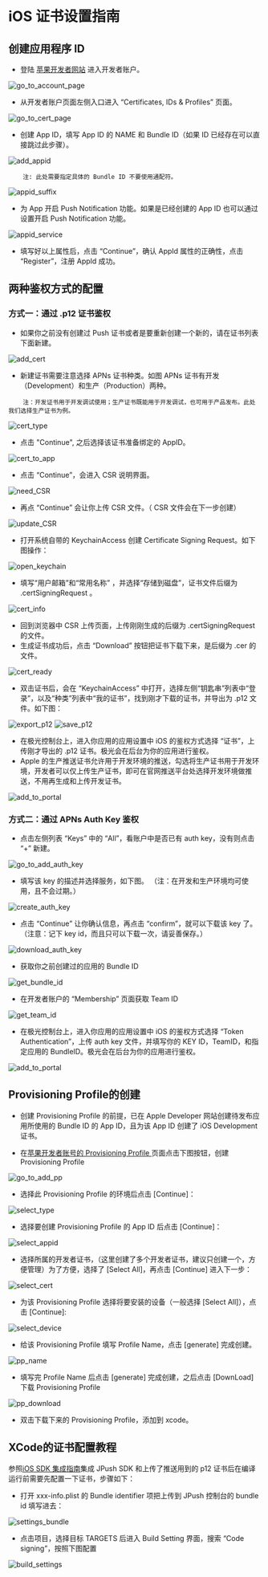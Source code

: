 # iOS 证书设置指南

## 创建应用程序 ID

+ 登陆 [苹果开发者网站](https://developer.apple.com/) 进入开发者账户。

![go_to_account_page](../image/ios_cert/appid_1_goToAccountPage.png)

+ 从开发者账户页面左侧入口进入 “Certificates, IDs & Profiles” 页面。

![go_to_cert_page](../image/ios_cert/appid_2_goToCertPage.png)

+ 创建 App ID，填写 App ID 的 NAME 和 Bundle ID（如果 ID 已经存在可以直接跳过此步骤）。

![add_appid](../image/ios_cert/appid_3_addAppid.png)

~~~
	注: 此处需要指定具体的 Bundle ID 不要使用通配符。
~~~
![appid_suffix](../image/ios_cert/appid_4_regAppid.png)

+ 为 App 开启 Push Notification 功能。如果是已经创建的 App ID 也可以通过设置开启 Push Notification 功能。

![appid_service](../image/ios_cert/appid_5_servicesPushNoti.png)

+ 填写好以上属性后，点击 “Continue”，确认 AppId 属性的正确性，点击 “Register”，注册 AppId 成功。

## 两种鉴权方式的配置

### 方式一：通过 .p12 证书鉴权

+ 如果你之前没有创建过 Push 证书或者是要重新创建一个新的，请在证书列表下面新建。

![add_cert](../image/ios_cert/p12_1_addCert.png)

+ 新建证书需要注意选择 APNs 证书种类。如图 APNs 证书有开发（Development）和生产（Production）两种。

~~~
	注：开发证书用于开发调试使用；生产证书既能用于开发调试，也可用于产品发布。此处我们选择生产证书为例。
~~~
	
![cert_type](../image/ios_cert/p12_2_certType.png)

+ 点击 "Continue", 之后选择该证书准备绑定的 AppID。

![cert_to_app](../image/ios_cert/p12_3_certToApp.png)

+ 点击 “Continue”，会进入 CSR 说明界面。

![need_CSR](../image/ios_cert/p12_4_needCSR.png)

+ 再点 “Continue” 会让你上传 CSR 文件。（ CSR 文件会在下一步创建）

![update_CSR](../image/ios_cert/p12_5_uploadCSR.png)

+ 打开系统自带的 KeychainAccess 创建 Certificate Signing Request。如下图操作：

![open_keychain](../image/ios_cert/p12_6_openKeychain.png)

+ 填写“用户邮箱”和“常用名称” ，并选择“存储到磁盘”，证书文件后缀为 .certSigningRequest 。

![cert_info](../image/ios_cert/p12_7_certInfo.png)

+ 回到浏览器中 CSR 上传页面，上传刚刚生成的后缀为 .certSigningRequest 的文件。
+ 生成证书成功后，点击 “Download” 按钮把证书下载下来，是后缀为 .cer 的文件。

![cert_ready](../image/ios_cert/p12_8_certReady.png)

+ 双击证书后，会在 “KeychainAccess” 中打开，选择左侧“钥匙串”列表中“登录”，以及“种类”列表中“我的证书”，找到刚才下载的证书，并导出为 .p12 文件。如下图：

![export_p12](../image/ios_cert/p12_9_exportP12.png)
![save_p12](../image/ios_cert/p12_10_saveAsP12.png)

+ 在极光控制台上，进入你应用的应用设置中 iOS 的鉴权方式选择 “证书”，上传刚才导出的 .p12 证书。极光会在后台为你的应用进行鉴权。
+ Apple 的生产推送证书允许用于开发环境的推送，勾选将生产证书用于开发环境，开发者可以仅上传生产证书，即可在官网推送平台处选择开发环境做推送，不用再生成和上传开发证书。

![add_to_portal](../image/ios_cert/p12_11_addToPortal.png)


### 方式二：通过 APNs Auth Key 鉴权

+ 点击左侧列表 “Keys” 中的 “All”，看账户中是否已有 auth key，没有则点击 “+” 新建。

![go_to_add_auth_key](../image/ios_cert/authkey_1_addAuthKey.png)

+ 填写该 key 的描述并选择服务，如下图。 （注：在开发和生产环境均可使用，且不会过期。）

![create_auth_key](../image/ios_cert/authkey_2_createAuthKey.png)

+ 点击 “Continue” 让你确认信息，再点击 “confirm”，就可以下载该 key 了。（注意：记下 key id，而且只可以下载一次，请妥善保存。）

![download_auth_key](../image/ios_cert/authkey_3_downloadAuthKey.png)

+ 获取你之前创建过的应用的 Bundle ID

![get_bundle_id](../image/ios_cert/authkey_4_getBundleId.png)

+ 在开发者账户的 “Membership” 页面获取 Team ID

![get_team_id](../image/ios_cert/authkey_5_getTeamId.png)

+ 在极光控制台上，进入你应用的应用设置中 iOS 的鉴权方式选择 “Token Authentication”，上传 auth key 文件，并填写你的 KEY ID，TeamID，和指定应用的 BundleID。极光会在后台为你的应用进行鉴权。

![add_to_portal](../image/ios_cert/authkey_6_addInfoToPortal.png)

## Provisioning Profile的创建

+ 创建 Provisioning Profile 的前提，已在 Apple Developer 网站创建待发布应用所使用的 Bundle ID 的 App ID，且为该 App ID 创建了 iOS Development 证书。

+ 在[苹果开发者账号的 Provisioning Profile ](https://developer.apple.com/account/ios/profile/)页面点击下图按钮，创建 Provisioning Profile

![go_to_add_pp](../image/ios_cert/pp_1_addPP.png)

+ 选择此 Provisioning Profile 的环境后点击 [Continue]：

![select_type](../image/ios_cert/pp_2_selectType.png)

+ 选择要创建 Provisioning Profile 的 App ID 后点击 [Continue]：

![select_appid](../image/ios_cert/pp_3_selectAppId.png)

+ 选择所属的开发者证书，（这里创建了多个开发者证书，建议只创建一个，方便管理）为了方便，选择了 [Select All]，再点击 [Continue] 进入下一步：

![select_cert](../image/ios_cert/pp_4_selectCert.png)

+ 为该 Provisioning Profile 选择将要安装的设备（一般选择 [Select All]），点击 [Continue]:

![select_device](../image/ios_cert/pp_5_selectDevice.png)

+ 给该 Provisioning Profile 填写 Profile Name，点击 [generate] 完成创建。

![pp_name](../image/ios_cert/pp_6_ppName.png)

+ 填写完 Profile Name 后点击 [generate] 完成创建，之后点击 [DownLoad] 下载 Provisioning Profile

![pp_download](../image/ios_cert/pp_7_downloadPP.png)

+ 双击下载下来的 Provisioning Profile，添加到 xcode。

## XCode的证书配置教程

参照[iOS SDK 集成指南](ios_guide_new/)集成 JPush SDK 和上传了推送用到的 p12 证书后在编译运行前需要先配置一下证书，步骤如下：

+ 打开 xxx-info.plist 的 Bundle identifier 项把上传到 JPush 控制台的 bundle id 填写进去：

![settings_bundle](../image/ios_cert/xcode_2_bundle.png)

+ 点击项目，选择目标 TARGETS 后进入 Build Setting 界面，搜索 “Code signing”，按照下图配置

![build_settings](../image/ios_cert/xcode_1_buildsettings_cs.png)



